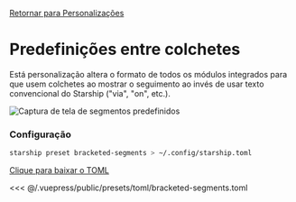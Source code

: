 [Retornar para Personalizações](./README.md#bracketed-segments)

# Predefinições entre colchetes

Está personalização altera o formato de todos os módulos integrados para que usem colchetes ao mostrar o seguimento ao invés de usar texto convencional do Starship ("via", "on", etc.).

![Captura de tela de segmentos predefinidos](/presets/img/bracketed-segments.png)

### Configuração

```sh
starship preset bracketed-segments > ~/.config/starship.toml
```

[Clique para baixar o TOML](/presets/toml/bracketed-segments.toml)

<<< @/.vuepress/public/presets/toml/bracketed-segments.toml
